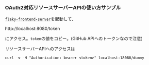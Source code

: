 ### OAuth2対応リソースサーバーAPIの使い方サンプル


[`flaky-frontend-server`](https://github.com/jsug-projects/flaky-frontend-server)を起動して、

http://localhost:8080/token

にアクセス。`token`の値をコピー。(GitHub APIへのトークンなので注意)


リソースサーバーAPIへのアクセスは

```
curl -v -H "Authorization: bearer <token>" localhost:18080/dummy 
```




